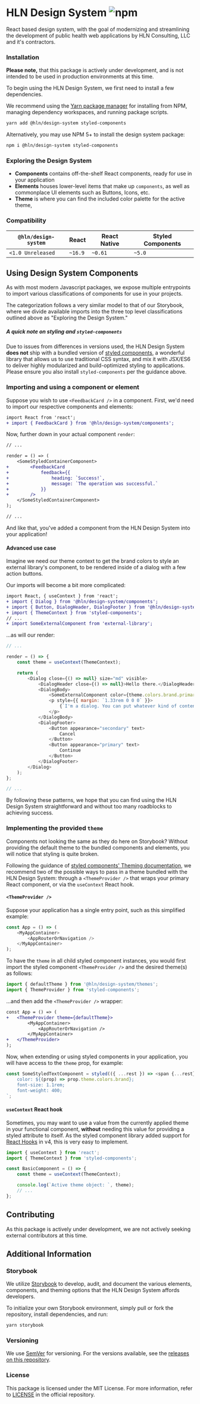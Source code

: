 # HLN Design System ![npm](https://img.shields.io/npm/v/@hln/design-system)

React based design system, with the goal of modernizing and streamlining the development of public health web applications by HLN Consulting, LLC and it's contractors.

### Installation

**Please note,** that this package is actively under development, and is not intended to be used in production environments at this time.

To begin using the HLN Design System, we first need to install a few dependencies.

We recommend using the [Yarn package manager](https://yarnpkg.com/) for installing from NPM, managing dependency workspaces, and running package scripts.

```bash
yarn add @hln/design-system styled-components
```

Alternatively, you may use NPM 5+ to install the design system package:

```bash
npm i @hln/design-system styled-components
```

### Exploring the Design System

-   **Components** contains off-the-shelf React components, ready for use in your application
-   **Elements** houses lower-level items that make up `components`, as well as commonplace UI elements such as Buttons, Icons, etc.
-   **Theme** is where you can find the included color palette for the active theme,

### Compatibility

| `@hln/design-system` | React   | React Native | Styled Components |
| -------------------- | ------- | ------------ | ----------------- |
| `<1.0 Unreleased`    | `~16.9` | `~0.61`      | `~5.0`            |

## Using Design System Components

As with most modern Javascript packages, we expose multiple entrypoints to import various classifications of components for use in your projects.

The categorization follows a very similar model to that of our Storybook, where we divide available imports into the three top level classifications outlined above as "Exploring the Design System."

##### A quick note on styling and `styled-components`

Due to issues from differences in versions used, the HLN Design System **does not** ship with a bundled version of [styled components](https://styled-components.com/), a wonderful library that allows us to use traditional CSS syntax, and mix it with JSX/ES6 to deliver highly modularized and build-optimized styling to applications. Please ensure you also install `styled-components` per the guidance above.

### Importing and using a component or element

Suppose you wish to use `<FeedbackCard />` in a component. First, we'd need to import our respective components and elements:

```diff
import React from 'react';
+ import { FeedbackCard } from '@hln/design-system/components';
```

Now, further down in your actual component `render`:

```diff
// ...

render = () => (
    <SomeStyledContainerComponent>
+        <FeedbackCard
+            feedback={{
+                heading: `Success!`,
+                message: `The operation was successful.`
+            }}
+        />
    </SomeStyledContainerComponent>
);

// ...
```

And like that, you've added a component from the HLN Design System into your application!

#### Advanced use case

Imagine we need our theme context to get the brand colors to style an external library's component, to be rendered inside of a dialog with a few action buttons.

Our imports will become a bit more complicated:

```diff
import React, { useContext } from 'react';
+ import { Dialog } from '@hln/design-system/components';
+ import { Button, DialogHeader, DialogFooter } from '@hln/design-system/elements';
+ import { ThemeContext } from 'styled-components';
// ...
+ import SomeExternalComponent from 'external-library';
```

...as will our render:

```javascript
// ...

render = () => {
    const theme = useContext(ThemeContext);

    return (
        <Dialog close={() => null} size="md" visible>
            <DialogHeader close={() => null}>Hello there.</DialogHeader>
            <DialogBody>
                <SomeExternalComponent color={theme.colors.brand.primary} />
                <p style={{ margin: `1.33rem 0 0 0` }}>
                    {`I'm a dialog. You can put whatever kind of content you'd like into me.`}
                </p>
            </DialogBody>
            <DialogFooter>
                <Button appearance="secondary" text>
                    Cancel
                </Button>
                <Button appearance="primary" text>
                    Continue
                </Button>
            </DialogFooter>
        </Dialog>
    );
};

// ...
```

By following these patterns, we hope that you can find using the HLN Design System straightforward and without too many roadblocks to achieving success.

### Implementing the provided `theme`

Components not looking the same as they do here on Storybook? Without providing the default theme to the bundled components and elements, you will notice that styling is quite broken.

Following the guidance of [styled components' Theming documentation](https://styled-components.com/docs/advanced#theming), we recommend two of the possible ways to pass in a theme bundled with the HLN Design System: through a `<ThemeProvider />` that wraps your primary React component, or via the `useContext` React hook.

#### `<ThemeProvider />`

Suppose your application has a single entry point, such as this simplified example:

```javascript
const App = () => (
    <MyAppContainer>
        <AppRouterOrNavigation />
    </MyAppContainer>
);
```

To have the `theme` in all child styled component instances, you would first import the styled component `<ThemeProvider />` and the desired theme(s) as follows:

```javascript
import { defaultTheme } from '@hln/design-system/themes';
import { ThemeProvider } from 'styled-components';
```

...and then add the `<ThemeProvider />` wrapper:

```diff
const App = () => (
+   <ThemeProvider theme={defaultTheme}>
        <MyAppContainer>
            <AppRouterOrNavigation />
        </MyAppContainer>
+   </ThemeProvider>
);
```

Now, when extending or using styled components in your application, you will have access to the `theme` prop, for example:

```javascript
const SomeStyledTextComponent = styled(({ ...rest }) => <span {...rest} />)`
    color: ${(prop) => prop.theme.colors.brand};
    font-size: 1.1rem;
    font-weight: 400;
`;
```

#### `useContext` React hook

Sometimes, you may want to use a value from the currently applied theme in your functional component, **without** needing this value for providing a styled attribute to itself. As the styled component library added support for [React Hooks](https://reactjs.org/docs/hooks-intro.html) in v4, this is very easy to implement.

```javascript
import { useContext } from 'react';
import { ThemeContext } from 'styled-components';

const BasicComponent = () => {
    const theme = useContext(ThemeContext);

    console.log(`Active theme object: `, theme);
    // ...
};
```

## Contributing

As this package is actively under development, we are not actively seeking external contributors at this time.

## Additional Information

### Storybook

We utilize [Storybook](https://storybook.js.org/) to develop, audit, and document the various elements, components, and theming options that the HLN Design System affords developers.

To initialize your own Storybook environment, simply pull or fork the repository, install dependencies, and run:

```bash
yarn storybook
```

### Versioning

We use [SemVer](http://semver.org/) for versioning. For the versions available, see the [releases on this repository](https://github.com/hlnconsulting/design-system/releases).

### License

This package is licensed under the MIT License. For more information, refer to [LICENSE](https://github.com/hlnconsulting/design-system/blob/master/LICENSE) in the official repository.

